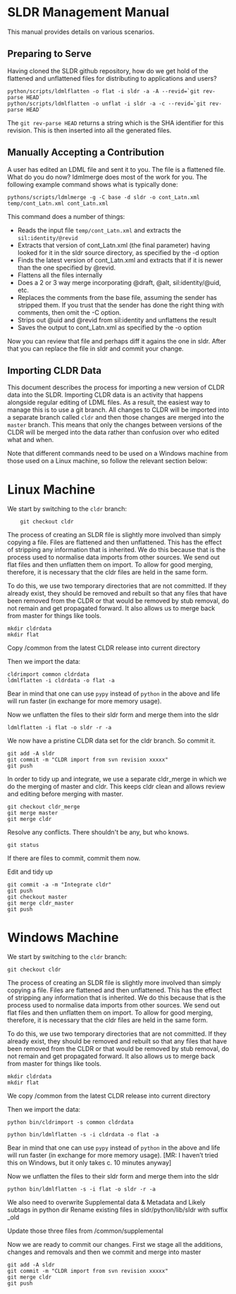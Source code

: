 # SLDR Management Manual

This manual provides details on various scenarios.

## Preparing to Serve

Having cloned the SLDR github repository, how do we get hold of the flattened and unflattened files
for distributing to applications and users?

    python/scripts/ldmlflatten -o flat -i sldr -a -A --revid=`git rev-parse HEAD`
    python/scripts/ldmlflatten -o unflat -i sldr -a -c --revid=`git rev-parse HEAD`

The `git rev-parse HEAD` returns a string which is the SHA identifier for this revision. This is then
inserted into all the generated files.

## Manually Accepting a Contribution

A user has edited an LDML file and sent it to you. The file is a flattened file. What do you do now?
ldmlmerge does most of the work for you. The following example command shows what is typically done:

    pythons/scripts/ldmlmerge -g -C base -d sldr -o cont_Latn.xml temp/cont_Latn.xml cont_Latn.xml

This command does a number of things:

*   Reads the input file `temp/cont_Latn.xml` and extracts the `sil:identity/@revid`
*   Extracts that version of cont_Latn.xml (the final parameter) having looked for it in the sldr source directory,
    as specified by the -d option
*   Finds the latest version of cont_Latn.xml and extracts that if it is newer than the one specified by @revid.
*   Flattens all the files internally
*   Does a 2 or 3 way merge incorporating @draft, @alt, sil:identity/@uid, etc.
*   Replaces the comments from the base file, assuming the sender has stripped them. If you trust that the
    sender has done the right thing with comments, then omit the -C option.
*   Strips out @uid and @revid from sil:identity and unflattens the result
*   Saves the output to cont_Latn.xml as specified by the -o option

Now you can review that file and perhaps diff it agains the one in sldr. After that you can replace the file
in sldr and commit your change.


## Importing CLDR Data

This document describes the process for importing a new version of CLDR data into the SLDR. Importing CLDR data is an activity that happens alongside regular editing of LDML files. As a result, the easiest way to manage this is to use a git branch. All changes to CLDR will be imported into a separate branch called `cldr` and then those changes are merged into the `master` branch. This means that only the changes between versions of the CLDR will be merged
into the data rather than confusion over who edited what and when.

Note that different commands need to be used on a Windows machine from those used on a Linux machine, so follow the relevant section below:

Linux Machine
=============
We start by switching to the `cldr` branch:

```
    git checkout cldr
```

The process of creating an SLDR file is slightly more involved than simply copying a file. Files are flattened and then unflattened. This has the effect of stripping any information that is inherited. We do this because that is the process used to normalise data imports from other sources. We send out flat files and then unflatten them on import. To allow for good merging, therefore, it is necessary that the cldr files are held in the same form.

To do this, we use two temporary directories that are not committed. If they already exist, they should be removed and rebuilt so that any files that have been removed from the CLDR or that would be removed by stub removal, do not remain and get propagated forward. It also allows us to merge back from master for things like tools.

    mkdir cldrdata
    mkdir flat

Copy /common from the latest CLDR release into current directory

Then we import the data:

    cldrimport common cldrdata    
    ldmlflatten -i cldrdata -o flat -a

Bear in mind that one can use `pypy` instead of `python` in the above and life will run faster (in exchange for more memory usage).

Now we unflatten the files to their sldr form and merge them into the sldr

    ldmlflatten -i flat -o sldr -r -a

We now have a pristine CLDR data set for the cldr branch. So commit it.

    git add -A sldr
    git commit -m "CLDR import from svn revision xxxxx"
    git push

In order to tidy up and integrate, we use a separate cldr\_merge in which we do the merging of master and cldr. This keeps cldr clean and allows review and editing before merging with master.

    git checkout cldr_merge
    git merge master
    git merge cldr

Resolve any conflicts. There shouldn't be any, but who knows.

    git status

If there are files to commit, commit them now.

Edit and tidy up

    git commit -a -m "Integrate cldr"
    git push
    git checkout master
    git merge cldr_master
    git push

Windows Machine
===============
We start by switching to the `cldr` branch:

    git checkout cldr

The process of creating an SLDR file is slightly more involved than simply copying a file. Files are flattened and then unflattened. This has the effect of stripping any information that is inherited. We do this because that is the process used to normalise data imports from other sources. We send out flat files and then unflatten them on import. To allow for good merging, therefore, it is necessary that the cldr files are held in the same form.

To do this, we use two temporary directories that are not committed. If they already exist, they should be removed and rebuilt so that any files that have been removed from the CLDR or that would be removed by stub removal, do not remain and get propagated forward. It also allows us to merge back from master for things like tools.

    mkdir cldrdata
    mkdir flat

We copy /common from the latest CLDR release into current directory

Then we import the data:

    python bin/cldrimport -s common cldrdata    

    python bin/ldmlflatten -s -i cldrdata -o flat -a

Bear in mind that one can use `pypy` instead of `python` in the above and life will run faster (in exchange for more memory usage). [MR: I haven’t tried this on Windows, but it only takes c. 10 minutes anyway]

Now we unflatten the files to their sldr form and merge them into the sldr

    python bin/ldmlflatten -s -i flat -o sldr -r -a

We also need to overwrite Supplemental data & Metadata and Likely subtags in python dir
Rename existing files in sldr/python/lib/sldr with suffix _old

Update those three files from /common/supplemental

Now we are ready to commit our changes. First we stage all the additions, changes and removals and then we commit and merge into master

    git add -A sldr
    git commit -m "CLDR import from svn revision xxxxx"
    git merge cldr
    git push
